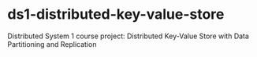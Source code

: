 # ds1-distributed-key-value-store
Distributed System 1 course project: Distributed Key-Value Store with Data Partitioning and Replication
